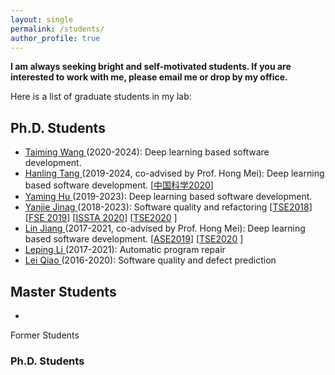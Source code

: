 ```yaml
---
layout: single
permalink: /students/
author_profile: true
---
```

 **I am always seeking bright and self-motivated students. If you are interested to work with me, please email me or drop by my office.**

Here is a list of graduate students in my lab:

## Ph.D. Students

* [Taiming Wang ](#) (2020-2024): Deep learning based software development.
* [Hanling Tang ](#) (2019-2024, co-advised by Prof. Hong Mei): Deep learning based software development.  [<a href="https://rdcu.be/b6ln4 ">中国科学2020</a>]
* [Yaming Hu ](#) (2019-2023): Deep learning based software development.
* [Yanjie Jinag ](#) (2018-2023): Software quality and refactoring  [<a href="https://ieeexplore.ieee.org/document/8454758">TSE2018</a>]  [<a href="https://dl.acm.org/doi/abs/10.1145/3338906.3338929">FSE 2019</a>]  [<a href="https://dl.acm.org/doi/10.1145/3395363.3397355">ISSTA 2020</a>]  [<a href="https://ieeexplore.ieee.org/document/9096573">TSE2020</a> ]
* [Lin Jiang ](#) (2017-2021, co-advised by Prof. Hong Mei): Deep learning based software development.   [<a href="https://ieeexplore.ieee.org/document/8952208">ASE2019</a>]   [<a href="https://ieeexplore.ieee.org/document/9171589">TSE2020</a> ]
* [Leping Li ](#) (2017-2021): Automatic program repair
* [Lei Qiao ](#) (2016-2020): Software quality and defect prediction

## Master Students

* []()

Former Students
### Ph.D. Students


